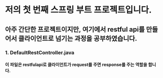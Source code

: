 # 저의 첫 번째 스프링 부트 프로젝트입니다. #

## 아주 간단한 프로젝트이지만, 여기에서 restful api를 만들어서 클라이언트로 넘기는 과정을 공부하였습니다. ##

### 1. DefaultRestController.java ###
#### 이 파일은 restfulapi로 클라이언트가 request를 주면 response를 주는 역할을 합니다. 
####

